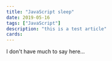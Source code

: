 ```yaml
---
title: "JavaScript sleep"
date: 2019-05-16
tags: ["JavaScript"]
description: "this is a test article"
cards:
---
```


I don't have much to say here...



